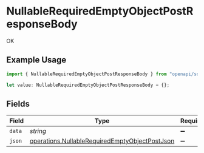 # NullableRequiredEmptyObjectPostResponseBody

OK

## Example Usage

```typescript
import { NullableRequiredEmptyObjectPostResponseBody } from "openapi/sdk/models/operations";

let value: NullableRequiredEmptyObjectPostResponseBody = {};
```

## Fields

| Field                                                                                                                   | Type                                                                                                                    | Required                                                                                                                | Description                                                                                                             |
| ----------------------------------------------------------------------------------------------------------------------- | ----------------------------------------------------------------------------------------------------------------------- | ----------------------------------------------------------------------------------------------------------------------- | ----------------------------------------------------------------------------------------------------------------------- |
| `data`                                                                                                                  | *string*                                                                                                                | :heavy_minus_sign:                                                                                                      | N/A                                                                                                                     |
| `json`                                                                                                                  | [operations.NullableRequiredEmptyObjectPostJson](../../../sdk/models/operations/nullablerequiredemptyobjectpostjson.md) | :heavy_minus_sign:                                                                                                      | N/A                                                                                                                     |